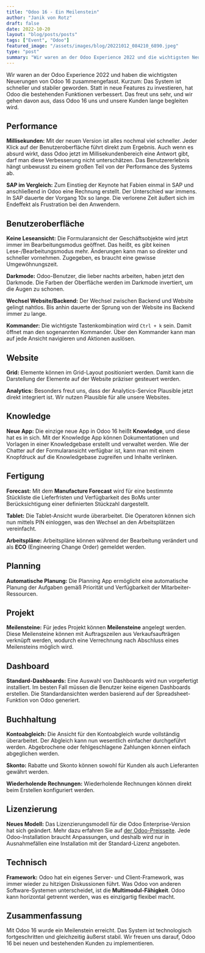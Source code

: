 ```yaml
---
title: "Odoo 16 - Ein Meilenstein"
author: "Janik von Rotz"
draft: false
date: 2022-10-20
layout: "blog/posts/posts"
tags: ["Event", "Odoo"]
featured_image: "/assets/images/blog/20221012_084210_6890.jpeg"
type: "post"
summary: "Wir waren an der Odoo Experience 2022 und die wichtigsten Neuerung von Odoo 16 zusammengefasst. Kurzum ist das System schneller und stabiler geworden. Statt in neue Features zu investieren, hat Odoo d..."
---
```


Wir waren an der Odoo Experience 2022 und haben die wichtigsten Neuerungen von Odoo 16 zusammengefasst. Kurzum: Das System ist schneller und stabiler geworden. Statt in neue Features zu investieren, hat Odoo die bestehenden Funktionen verbessert. Das freut uns sehr, und wir gehen davon aus, dass Odoo 16 uns und unsere Kunden lange begleiten wird.

## Performance

**Millisekunden:** Mit der neuen Version ist alles nochmal viel schneller. Jeder Klick auf der Benutzeroberfläche führt direkt zum Ergebnis. Auch wenn es absurd wirkt, dass Odoo jetzt im Millisekundenbereich eine Antwort gibt, darf man diese Verbesserung nicht unterschätzen. Das Benutzererlebnis hängt unbewusst zu einem großen Teil von der Performance des Systems ab.

**SAP im Vergleich:** Zum Einstieg der Keynote hat Fabien einmal in SAP und anschließend in Odoo eine Rechnung erstellt. Der Unterschied war immens. In SAP dauerte der Vorgang 10x so lange. Die verlorene Zeit äußert sich im Endeffekt als Frustration bei den Anwendern.

## Benutzeroberfläche

**Keine Leseansicht:** Die Formularansicht der Geschäftsobjekte wird jetzt immer im Bearbeitungsmodus geöffnet. Das heißt, es gibt keinen Lese-/Bearbeitungsmodus mehr. Änderungen kann man so direkter und schneller vornehmen. Zugegeben, es braucht eine gewisse Umgewöhnungszeit.

**Darkmode:** Odoo-Benutzer, die lieber nachts arbeiten, haben jetzt den Darkmode. Die Farben der Oberfläche werden im Darkmode invertiert, um die Augen zu schonen.

**Wechsel Website/Backend:** Der Wechsel zwischen Backend und Website gelingt nahtlos. Bis anhin dauerte der Sprung von der Website ins Backend immer zu lange.

**Kommander:** Die wichtigste Tastenkombination wird `Ctrl + k` sein. Damit öffnet man den sogenannten Kommander. Über den Kommander kann man auf jede Ansicht navigieren und Aktionen auslösen.

## Website

**Grid:** Elemente können im Grid-Layout positioniert werden. Damit kann die Darstellung der Elemente auf der Website präziser gesteuert werden.

**Analytics:** Besonders freut uns, dass der Analytics-Service Plausible jetzt direkt integriert ist. Wir nutzen Plausible für alle unsere Websites.

## Knowledge

**Neue App:** Die einzige neue App in Odoo 16 heißt **Knowledge**, und diese hat es in sich. Mit der Knowledge App können Dokumentationen und Vorlagen in einer Knowledgebase erstellt und verwaltet werden. Wie der Chatter auf der Formularansicht verfügbar ist, kann man mit einem Knopfdruck auf die Knowledgebase zugreifen und Inhalte verlinken.

## Fertigung

**Forecast:** Mit dem **Manufacture Forecast** wird für eine bestimmte Stückliste die Lieferfristen und Verfügbarkeit des BoMs unter Berücksichtigung einer definierten Stückzahl dargestellt.

**Tablet:** Die Tablet-Ansicht wurde überarbeitet. Die Operatoren können sich nun mittels PIN einloggen, was den Wechsel an den Arbeitsplätzen vereinfacht.

**Arbeitspläne:** Arbeitspläne können während der Bearbeitung verändert und als **ECO** (Engineering Change Order) gemeldet werden.

## Planning

**Automatische Planung:** Die Planning App ermöglicht eine automatische Planung der Aufgaben gemäß Priorität und Verfügbarkeit der Mitarbeiter-Ressourcen.

## Projekt

**Meilensteine:** Für jedes Projekt können **Meilensteine** angelegt werden. Diese Meilensteine können mit Auftragszeilen aus Verkaufsaufträgen verknüpft werden, wodurch eine Verrechnung nach Abschluss eines Meilensteins möglich wird.

## Dashboard

**Standard-Dashboards:** Eine Auswahl von Dashboards wird nun vorgefertigt installiert. Im besten Fall müssen die Benutzer keine eigenen Dashboards erstellen. Die Standardansichten werden basierend auf der Spreadsheet-Funktion von Odoo generiert.

## Buchhaltung

**Kontoabgleich:** Die Ansicht für den Kontoabgleich wurde vollständig überarbeitet. Der Abgleich kann nun wesentlich einfacher durchgeführt werden. Abgebrochene oder fehlgeschlagene Zahlungen können einfach abgeglichen werden.

**Skonto:** Rabatte und Skonto können sowohl für Kunden als auch Lieferanten gewährt werden.

**Wiederholende Rechnungen:** Wiederholende Rechnungen können direkt beim Erstellen konfiguriert werden.

## Lizenzierung

**Neues Modell:** Das Lizenzierungsmodell für die Odoo Enterprise-Version hat sich geändert. Mehr dazu erfahren Sie auf [der Odoo-Preisseite](https://www.odoo.com/de_DE/pricing-plan). Jede Odoo-Installation braucht Anpassungen, und deshalb wird nur in Ausnahmefällen eine Installation mit der Standard-Lizenz angeboten.

## Technisch

**Framework:** Odoo hat ein eigenes Server- und Client-Framework, was immer wieder zu hitzigen Diskussionen führt. Was Odoo von anderen Software-Systemen unterscheidet, ist die **Multimodul-Fähigkeit**. Odoo kann horizontal getrennt werden, was es einzigartig flexibel macht.

## Zusammenfassung

Mit Odoo 16 wurde ein Meilenstein erreicht. Das System ist technologisch fortgeschritten und gleichzeitig äußerst stabil. Wir freuen uns darauf, Odoo 16 bei neuen und bestehenden Kunden zu implementieren.

